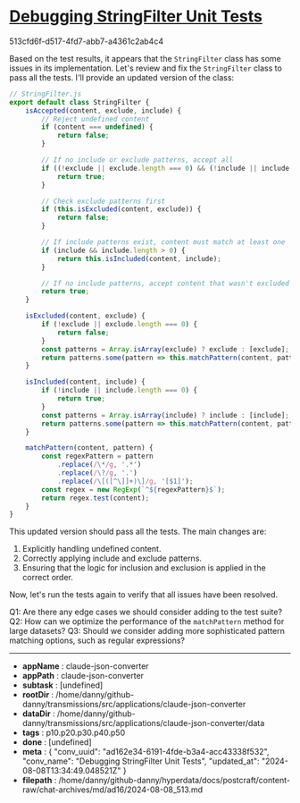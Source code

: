 # [Debugging StringFilter Unit Tests](https://claude.ai/chat/ad162e34-6191-4fde-b3a4-acc43338f532)

513cfd6f-d517-4fd7-abb7-a4361c2ab4c4

 Based on the test results, it appears that the `StringFilter` class has some issues in its implementation. Let's review and fix the `StringFilter` class to pass all the tests. I'll provide an updated version of the class:

```javascript
// StringFilter.js
export default class StringFilter {
    isAccepted(content, exclude, include) {
        // Reject undefined content
        if (content === undefined) {
            return false;
        }

        // If no include or exclude patterns, accept all
        if ((!exclude || exclude.length === 0) && (!include || include.length === 0)) {
            return true;
        }

        // Check exclude patterns first
        if (this.isExcluded(content, exclude)) {
            return false;
        }

        // If include patterns exist, content must match at least one
        if (include && include.length > 0) {
            return this.isIncluded(content, include);
        }

        // If no include patterns, accept content that wasn't excluded
        return true;
    }

    isExcluded(content, exclude) {
        if (!exclude || exclude.length === 0) {
            return false;
        }
        const patterns = Array.isArray(exclude) ? exclude : [exclude];
        return patterns.some(pattern => this.matchPattern(content, pattern));
    }

    isIncluded(content, include) {
        if (!include || include.length === 0) {
            return true;
        }
        const patterns = Array.isArray(include) ? include : [include];
        return patterns.some(pattern => this.matchPattern(content, pattern));
    }

    matchPattern(content, pattern) {
        const regexPattern = pattern
            .replace(/\*/g, '.*')
            .replace(/\?/g, '.')
            .replace(/\[([^\]]+)\]/g, '[$1]');
        const regex = new RegExp(`^${regexPattern}$`);
        return regex.test(content);
    }
}
```

This updated version should pass all the tests. The main changes are:

1. Explicitly handling undefined content.
2. Correctly applying include and exclude patterns.
3. Ensuring that the logic for inclusion and exclusion is applied in the correct order.

Now, let's run the tests again to verify that all issues have been resolved.

Q1: Are there any edge cases we should consider adding to the test suite?
Q2: How can we optimize the performance of the `matchPattern` method for large datasets?
Q3: Should we consider adding more sophisticated pattern matching options, such as regular expressions?

---

* **appName** : claude-json-converter
* **appPath** : claude-json-converter
* **subtask** : [undefined]
* **rootDir** : /home/danny/github-danny/transmissions/src/applications/claude-json-converter
* **dataDir** : /home/danny/github-danny/transmissions/src/applications/claude-json-converter/data
* **tags** : p10.p20.p30.p40.p50
* **done** : [undefined]
* **meta** : {
  "conv_uuid": "ad162e34-6191-4fde-b3a4-acc43338f532",
  "conv_name": "Debugging StringFilter Unit Tests",
  "updated_at": "2024-08-08T13:34:49.048521Z"
}
* **filepath** : /home/danny/github-danny/hyperdata/docs/postcraft/content-raw/chat-archives/md/ad16/2024-08-08_513.md